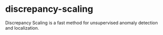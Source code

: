 # discrepancy-scaling
Discrepancy Scaling is a fast method for unsupervised anomaly detection and localization.
